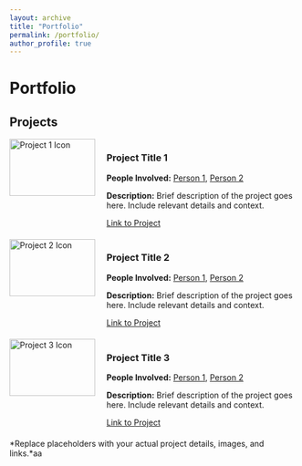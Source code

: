 ```yaml
---
layout: archive
title: "Portfolio"
permalink: /portfolio/
author_profile: true
---
```


# Portfolio

## Projects

<div style="display: flex; margin-bottom: 20px;">
  <img src="URL_to_project_image_1" alt="Project 1 Icon" style="width: 150px; height: 100px; object-fit: cover; margin-right: 20px;">
  <div>
    <h3>Project Title 1</h3>
    <p><strong>People Involved:</strong> <a href="link_to_person_1">Person 1</a>, <a href="link_to_person_2">Person 2</a></p>
    <p><strong>Description:</strong> Brief description of the project goes here. Include relevant details and context.</p>
    <a href="URL_to_project_1">Link to Project</a>
  </div>
</div>

<div style="display: flex; margin-bottom: 20px;">
  <img src="URL_to_project_image_2" alt="Project 2 Icon" style="width: 150px; height: 100px; object-fit: cover; margin-right: 20px;">
  <div>
    <h3>Project Title 2</h3>
    <p><strong>People Involved:</strong> <a href="link_to_person_1">Person 1</a>, <a href="link_to_person_2">Person 2</a></p>
    <p><strong>Description:</strong> Brief description of the project goes here. Include relevant details and context.</p>
    <a href="URL_to_project_2">Link to Project</a>
  </div>
</div>

<div style="display: flex; margin-bottom: 20px;">
  <img src="URL_to_project_image_3" alt="Project 3 Icon" style="width: 150px; height: 100px; object-fit: cover; margin-right: 20px;">
  <div>
    <h3>Project Title 3</h3>
    <p><strong>People Involved:</strong> <a href="link_to_person_1">Person 1</a>, <a href="link_to_person_2">Person 2</a></p>
    <p><strong>Description:</strong> Brief description of the project goes here. Include relevant details and context.</p>
    <a href="URL_to_project_3">Link to Project</a>
  </div>
</div>

*Replace placeholders with your actual project details, images, and links.*aa
